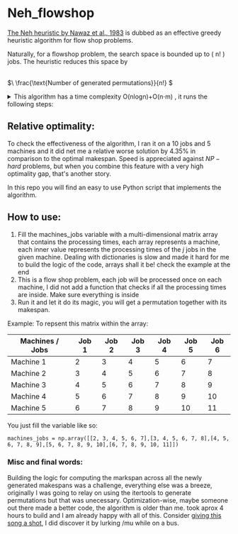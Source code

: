 # Neh_flowshop


[The Neh heuristic by Nawaz et al., 1983](https://www.sciencedirect.com/science/article/abs/pii/0305048383900889) is dubbed as an effective greedy heuristic algorithm for flow shop problems. 

Naturally, for a flowshop problem, the search space is bounded up to \( n! \) jobs. The heuristic reduces this space by

\
$\ \frac{\text{Number of generated permutations}}{n!} $ 



<details>
<summary>This algorithm has a time complexity O(nlogn)+O(n⋅m) , it runs the following steps:</summary>
<br>


## Input:
- n: number of jobs
- m: number of machines
- processing_times: array of processing times for each job on each machine

## Output:
- schedule: a schedule that minimizes the makespan

## Procedure:
1. Compute the sum of each job across each machine, sort them in a decreasing order.
2. Initialize an empty schedule.
3. Using  the sorted order, as long as the schedule does not contain all the jobs:
   a. add the first job to the list
   b. create all the possible permutations by shifting the newly added job to the right up to n times .
   c. compute the makespan of the flowshop schedule and choose the permutation with the lowest makespan.
   d. increment n by 1 and choose the next job from the aformentioned order
   
5. Obtain the schedule.

## Pseudo Code:
```
1. Compute_sum_of_each_job_across_machines_and_sort()

2. Initialize an empty schedule.

3. Set n_jobs_added = 0

4. while len(n_jobs) != n :
   a. Add_job_to_schedule_at_index(n_jobs_added)
   b. Compute_makespan_for_all_possible_permutations()
   c. Choose_permutation_with_lowest_makespan()
   d. Increment n_jobs_added by 1

5. Return schedule
```
</details>

## Relative optimality:

To check the effectiveness of the algorithm, I ran it on a 10 jobs and 5 machines and it did net me a relative worse solution by 4.35% in comparison to the optimal makespan. Speed is appreciated against $NP-hard$ problems, but when you combine this feature with a very high optimality gap, that's another story.



In this repo you will find an easy to use Python script that implements the algorithm. 

## How to use:

1. Fill the machines_jobs variable with a multi-dimensional matrix array that contains the processing times, each  array represents a machine, each inner value represents the processing times of the $j$ jobs in the given machine. Dealing with dictionaries is slow and made it hard for me to build the logic of the code, arrays shall it be! check the example at the end
2. This is a flow shop problem, each job will be processed once on each machine, I did not add a function that checks if all the processing times are inside. Make sure everything is inside
3. Run it and let it do its magic, you will get a permutation together with its makespan.

Example: 
To repsent this matrix within the array:

| Machines / Jobs  | Job 1 | Job 2  | Job 3  | Job 4 | Job 5 | Job 6|
| ------------- | ------------- | ------------- | ------------- | ------------- | ------------- | ------------- |
| Machine 1| 2  | 3  | 4  | 5  | 6  | 7  |
| Machine 2  | 3  | 4  | 5 | 6  | 7  |8  |
| Machine 3  | 4  | 5 | 6  | 7  | 8  | 9  |
| Machine 4  | 5  | 6  | 7  | 8  | 9  | 10  |
| Machine 5  | 6  | 7  | 8  | 9 | 10  | 11  |


You just fill the variable like so:
```[python]
machines_jobs = np.array([[2, 3, 4, 5, 6, 7],[3, 4, 5, 6, 7, 8],[4, 5, 6, 7, 8, 9],[5, 6, 7, 8, 9, 10],[6, 7, 8, 9, 10, 11]])
```

### Misc and final words:

Building the logic for computing the markspan across all the newly generated makespans was a challenge, everything else was a breeze, originally I was going to relay on using the itertools to generate permutations but that was unecessary. Optimization-wise, maybe someone out there made a better code, the algorithm is older than me. took aprox 4 hours to build and I am already happy with all of this. Consider [giving this song a shot](https://www.youtube.com/watch?v=lBdQEqgpGfM), I did discover it by lurking /mu while on a bus.


